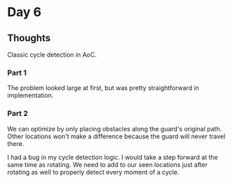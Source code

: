 # Day 6

## Thoughts

Classic cycle detection in AoC.

### Part 1

The problem looked large at first, but was pretty straightforward in implementation.

### Part 2

We can optimize by only placing obstacles along the guard's original path. Other locations won't make a difference because the guard will never travel there.

I had a bug in my cycle detection logic. I would take a step forward at the same time as rotating. We need to add to our seen locations just after rotating as well to properly detect every moment of a cycle.
